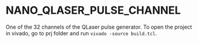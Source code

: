 # NANO_QLASER_PULSE_CHANNEL

One of the 32 channels of the QLaser pulse generator. To open the project in vivado, go to prj folder and run `vivado -source build.tcl`.